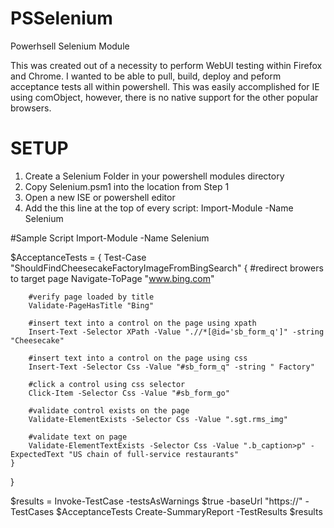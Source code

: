 # PSSelenium
Powerhsell Selenium Module

This was created out of a necessity to perform WebUI testing within Firefox and Chrome.  I wanted to be able to pull, build, deploy and peform acceptance tests all within powershell.  This was easily accomplished for IE using comObject, however, there is no native support for the other popular browsers. 


# SETUP

1.  Create a Selenium Folder in your powershell modules directory
2.  Copy Selenium.psm1 into the location from Step 1
3.  Open a new ISE or powershell editor
4.  Add the this line at the top of every script: Import-Module -Name Selenium 

#Sample Script
Import-Module -Name Selenium 
        
$AcceptanceTests = {
    Test-Case "ShouldFindCheesecakeFactoryImageFromBingSearch" {
        #redirect browers to target page
        Navigate-ToPage "www.bing.com"

        #verify page loaded by title
        Validate-PageHasTitle "Bing"

        #insert text into a control on the page using xpath
        Insert-Text -Selector XPath -Value ".//*[@id='sb_form_q']" -string "Cheesecake"

        #insert text into a control on the page using css
        Insert-Text -Selector Css -Value "#sb_form_q" -string " Factory"

        #click a control using css selector
        Click-Item -Selector Css -Value "#sb_form_go"

        #validate control exists on the page
        Validate-ElementExists -Selector Css -Value ".sgt.rms_img"
        
        #validate text on page
        Validate-ElementTextExists -Selector Css -Value ".b_caption>p" -ExpectedText "US chain of full-service restaurants"
    }
}

$results = Invoke-TestCase -testsAsWarnings $true -baseUrl "https://" -TestCases $AcceptanceTests
Create-SummaryReport -TestResults $results
